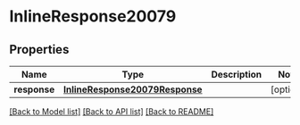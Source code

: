 # InlineResponse20079

## Properties
Name | Type | Description | Notes
------------ | ------------- | ------------- | -------------
**response** | [**InlineResponse20079Response**](InlineResponse20079Response.md) |  | [optional] 

[[Back to Model list]](../README.md#documentation-for-models) [[Back to API list]](../README.md#documentation-for-api-endpoints) [[Back to README]](../README.md)


